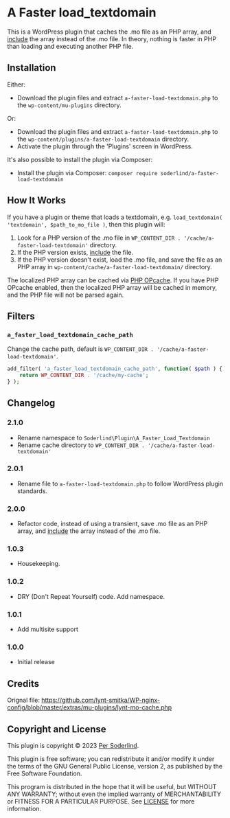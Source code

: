 # A Faster load_textdomain

This is a WordPress plugin that caches the .mo file as an PHP array, and [include](https://www.php.net/manual/en/function.include.php) the array instead of the .mo file. In theory, nothing is faster in PHP than loading and executing another PHP file.

## Installation

Either:

- Download the plugin files and extract `a-faster-load-textdomain.php` to the `wp-content/mu-plugins` directory.

Or:

- Download the plugin files and extract `a-faster-load-textdomain.php` to the `wp-content/plugins/a-faster-load-textdomain` directory.
- Activate the plugin through the 'Plugins' screen in WordPress.

It's also possible to install the plugin via Composer:

- Install the plugin via Composer: `composer require soderlind/a-faster-load-textdomain`

## How It Works

If you have a plugin or theme that loads a textdomain, e.g. `load_textdomain( 'textdomain', $path_to_mo_file )`, then this plugin will:

1. Look for a PHP version of the .mo file in `WP_CONTENT_DIR . '/cache/a-faster-load-textdomain'` directory.
2. If the PHP version exists, [include](https://www.php.net/manual/en/function.include.php) the file.
3. If the PHP version doesn't exist, load the .mo file, and save the file as an PHP array in `wp-content/cache/a-faster-load-textdomain/` directory.

The localized PHP array can be cached via [PHP OPcache](http://blog.jpauli.tech/2015-03-05-opcache-html/). If you have PHP OPcache enabled, then the localized PHP array will be cached in memory, and the PHP file will not be parsed again.

## Filters

### `a_faster_load_textdomain_cache_path`

Change the cache path, default is `WP_CONTENT_DIR . '/cache/a-faster-load-textdomain'`.

```php
add_filter( 'a_faster_load_textdomain_cache_path', function( $path ) {
	return WP_CONTENT_DIR . '/cache/my-cache';
} );
```

## Changelog

### 2.1.0

- Rename namespace to `Soderlind\Plugin\A_Faster_Load_Textdomain`
- Rename cache directory to `WP_CONTENT_DIR . '/cache/a-faster-load-textdomain'`

### 2.0.1

- Rename file to `a-faster-load-textdomain.php` to follow WordPress plugin standards.

### 2.0.0

- Refactor code, instead of using a transient, save .mo file as an PHP array, and [include](https://www.php.net/manual/en/function.include.php) the array instead of the .mo file.

### 1.0.3

- Housekeeping.

### 1.0.2

- DRY (Don't Repeat Yourself) code. Add namespace.

### 1.0.1

- Add multisite support

### 1.0.0

- Initial release

## Credits

Orignal file: https://github.com/lynt-smitka/WP-nginx-config/blob/master/extras/mu-plugins/lynt-mo-cache.php

## Copyright and License

This plugin is copyright © 2023 [Per Soderlind](http://soderlind.no).

This plugin is free software; you can redistribute it and/or modify it under the terms of the GNU General Public License, version 2, as published by the Free Software Foundation.

This program is distributed in the hope that it will be useful, but WITHOUT ANY WARRANTY; without even the implied warranty of MERCHANTABILITY or FITNESS FOR A PARTICULAR PURPOSE. See [LICENSE](LICENSE) for more information.
